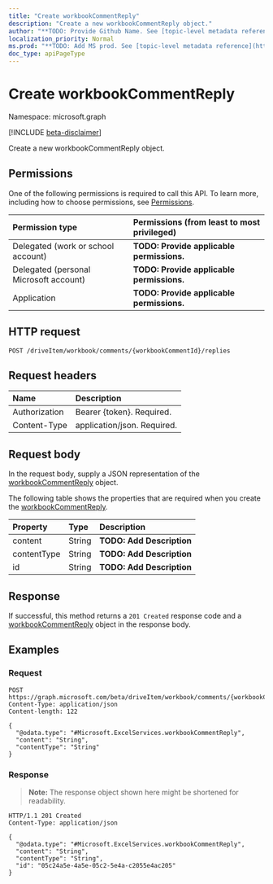 ```yaml
---
title: "Create workbookCommentReply"
description: "Create a new workbookCommentReply object."
author: "**TODO: Provide Github Name. See [topic-level metadata reference](https://msgo.azurewebsites.net/add/document/guidelines/metadata.html#topic-level-metadata)**"
localization_priority: Normal
ms.prod: "**TODO: Add MS prod. See [topic-level metadata reference](https://msgo.azurewebsites.net/add/document/guidelines/metadata.html#topic-level-metadata)**"
doc_type: apiPageType
---
```


# Create workbookCommentReply
Namespace: microsoft.graph

[!INCLUDE [beta-disclaimer](../../includes/beta-disclaimer.md)]

Create a new workbookCommentReply object.

## Permissions
One of the following permissions is required to call this API. To learn more, including how to choose permissions, see [Permissions](/graph/permissions-reference).

|Permission type|Permissions (from least to most privileged)|
|:---|:---|
|Delegated (work or school account)|**TODO: Provide applicable permissions.**|
|Delegated (personal Microsoft account)|**TODO: Provide applicable permissions.**|
|Application|**TODO: Provide applicable permissions.**|

## HTTP request

<!-- {
  "blockType": "ignored"
}
-->
``` http
POST /driveItem/workbook/comments/{workbookCommentId}/replies
```

## Request headers
|Name|Description|
|:---|:---|
|Authorization|Bearer {token}. Required.|
|Content-Type|application/json. Required.|

## Request body
In the request body, supply a JSON representation of the [workbookCommentReply](../resources/workbookcommentreply.md) object.

The following table shows the properties that are required when you create the [workbookCommentReply](../resources/workbookcommentreply.md).

|Property|Type|Description|
|:---|:---|:---|
|content|String|**TODO: Add Description**|
|contentType|String|**TODO: Add Description**|
|id|String|**TODO: Add Description**|



## Response

If successful, this method returns a `201 Created` response code and a [workbookCommentReply](../resources/workbookcommentreply.md) object in the response body.

## Examples

### Request
<!-- {
  "blockType": "request",
  "name": "create_workbookcommentreply_from_"
}
-->
``` http
POST https://graph.microsoft.com/beta/driveItem/workbook/comments/{workbookCommentId}/replies
Content-Type: application/json
Content-length: 122

{
  "@odata.type": "#Microsoft.ExcelServices.workbookCommentReply",
  "content": "String",
  "contentType": "String"
}
```


### Response
>**Note:** The response object shown here might be shortened for readability.
<!-- {
  "blockType": "response",
  "truncated": true,
  "@odata.type": "Microsoft.ExcelServices.workbookCommentReply"
}
-->
``` http
HTTP/1.1 201 Created
Content-Type: application/json

{
  "@odata.type": "#Microsoft.ExcelServices.workbookCommentReply",
  "content": "String",
  "contentType": "String",
  "id": "05c24a5e-4a5e-05c2-5e4a-c2055e4ac205"
}
```

